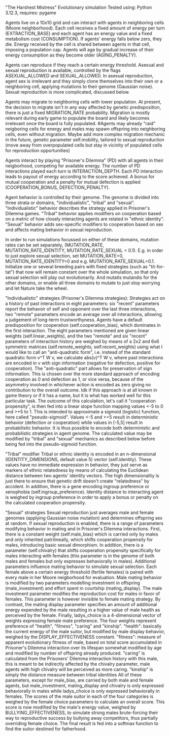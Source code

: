 "The Harshest Mistress"
Evolutionary simulation
Tested using: Python 3.12.3, requires: pygame

Agents live on a 10x10 grid and can interact with agents in neighboring cells (Moore neighborhood).
Each cell receives a fixed amount of energy per turn (EXTRACTION_BASE) and each agent has an energy value and a fixed metabolism cost (CONSUMPTION).
If agents' energy falls below zero, they die. Energy received by the cell is shared between agents in that cell, imposing a population cap.
Agents will age by gradual increase of their energy consumption as they become older (AGING_PENALTY).

Agents can reproduce if they reach a certain energy threshold. Asexual and sexual reproduction is available, controlled by the flags ASEXUAL_ALLOWED and SEXUAL_ALLOWED. In asexual reproduction, agent sex is irrelevant and they simply clone themselves into their own or a neighboring cell, applying mutations to their genome (Gaussian noise). Sexual reproduction is more complicated, discussed below.

Agents may migrate to neighboring cells with lower population. At present, the decision to migrate isn't in any way affected by genetic predisposition, there is just a fixed MIGRATION_RATE probability. Migration is mostly relevant during early game to populate the board and likely becomes irrelevant once the board is fully populated.
#Agents may already "raid" neigboring cells for energy and males may spawn offspring into neighboring cells, even without migration. Maybe  add more complex migration mechanic in the future, genetic parameter self.mobility, tailored to sexual reproduction (move away from overpopulated cells but stay in vicinity of populated cells for reproduction opportunities)

Agents interact by playing "Prisoner's Dilemma" (PD) with all agents in their neigborhood, competing for available energy. The number of PD interactions played each turn is INTERACTION_DEPTH. Each PD interaction leads to payout of energy according to the score achieved. A bonus for mutual cooperation and a penalty for mutual defection is applied (COOPERATION_BONUS, DEFECTION_PENALTY).

Agent behavior is controlled by their genome. The genome is divided into three strata or domains, "individualistic", "tribal" and "sexual". "Individualistic" behavior describes the strategy applied in Prisoner's Dilemma games. "Tribal" behavior applies modifiers on cooperation based on a metric of how closely interacting agents are related in "ethnic identity". "Sexual" behavior adds sex-specific modifiers to cooperation based on sex and affects mating behavior in sexual reproduction.

In order to run simulations focussed on either of these domains, mutation rates can be set separately, (MUTATION_RATE, MUTATION_RATE_IDENTITY, MUTATION_RATE_SEXUAL = 0.1). E.g. in order to just explore sexual selection, set MUTATION_RATE=0, MUTATION_RATE_IDENTITY=0 and e.g. MUTATION_RATE_SEXUAL=0.1. Initialize one or several breeding pairs with fixed strategies (such as "tit-for-tat") that now will remain constant over the whole simulation, so that only sexual selection will play out evolutionarily. And mutatis mutandis for the other domains, or enable all three domains to mutate to just stop worrying and let Nature take the wheel.

"Individualistic" strategies (Prisoner's Dilemma strategies):
Strategies act on a history of past interactions in eight parameters: six "recent" parameters report the behavoir of self and opponent over the last three interactions, two "remote" parameters encode an average over all interactions, allowing a judgement of long-term trustworthyness.
Agents have a default predisposition for cooperation (self.cooperation_bias), which dominates in the first interaction. The eight parameters mentioned are given linear weights (self.linear_weights), and the two "remote" and six "recent" parameters of interaction history are weighed by means of a 2x2 and 6x6 symmetric matrices (self.remote_weights, self.recent_weights) using what I would like to call an "anti-quadratic form", i.e. instead of the standard quadratic form v^T W v, we calculate abs(v)^T W v, where past interactions are encoded in v with sign information (negative for defection, positive for cooperation). The "anti-quadratic" part allows for preservation of sign information. This is chosen over the more standard approach of encoding cooperation as 0 and defection as 1, or vice versa, because of the asymmetry involved in whichever action is encoded as zero giving no contribution to the overall outcome. Idk if this approach is at all known in game theory or if it has a name, but it is what has worked well for this particular task.
The outcome of this calculation, let's call it "cooperation propensity", is then fed into a linear slope function mapping values <-5 to 0 and >+5 to 1. This is intended to approximate a sigmoid (logistic) function, here called "pseudo-sigmoid". Values <-5 and >+5 result in deterministic behavior (defection or cooperation) while values in [-5,5] result in probabilistic behavior. It is thus possible to encode both deterministic and probabilistic strategies in agent genome.
The calculated value may be modified by "tribal" and "sexual" mechanics as described below before being fed into the pseudo-sigmoid function.

"Tribal" modifier
Tribal or ethnic identity is encoded in an n-dimensional (IDENTITY_DIMENSIONS, default value 5) vector (self.identity). These values have no immediate expression in behavior, they just serve as markers of ethnic relatedness by means of calculating the Euclidean distance between two agents' identity vectors. The high dimensionality is just there to ensure that genetic drift doesn't create "relatedness" by accident. In addition, there is a gene encoding ingroup preference or xenophobia (self.ingroup_preference). Identity distance to interacting agent is weighed by ingroup preference in order to apply a bonus or penalty on the calculated cooperation propensity. 

"Sexual" strategies
Sexual reproduction just averages male and female genomes (applying Gaussian noise mutation) and determines offspring sex at random. 
If sexual reproduction is enabled, there is a range of parameters modifying behavior in mating and in Prisoner's Dilemma interactions. First, there is a constant weight (self.male_bias) which is carried only by males and only inherited patrilineally, which shifts cooperation propensity for males, introducing basic sexual dimorphism. In addition, there is a parameter (self.chivalry) that shifts cooperation propensity specifically for males interacting with females (this parameter is in the genome of both males and females but only expresses behaviorally in males).
Additional parameters influence mating behavior to simulate sexual selection. Each female above a certain energy threshold (fertile females) is paired with every male in her Moore neigborhood for evaluation. Male mating behavior is modified by two parameters modelling investment in offspring (male_investment) and effort spent in courtship (mating_display). The male investment parameter modifies the reproduction cost for males in favor of females. This parameter is however invisible to female mating strategy. By contrast, the mating display parameter specifies an amount of additional energy expended by the male resulting in a higher value of male health as perceived by the female. Finally, ladys_choice is a 4-dimensional vector of weights expressing female mate preference. The four weights represent preference of "health", "fitness", "caring" and "kinship".
"health": basically the current energy of the male suitor, but modified by male display behavior, weighed by the DISPLAY_EFFECTIVENESS constant.
"fitness": measure of apparent evolutionary fitness of male, based on total score accumulated in Prisoner's Dilemma interaction over its lifespan somewhat modified by age and modified by number of offspring already produced.
"caring" is calculated from the Prisoners' Dilemma interaction history with this male, this is meant to be indirectly affected by the chivalry parameter, male agents with high chivalry will be perceived as more caring.
"kinship" is simply the distance measure between tribal identities
All of these parameters, except for male_bias, are carried by both male and female agents, but male_investment, mating_display and chivalry is only expressed behaviorally in males while ladys_choice is only expressed behaviorally in females.
The scores of the male suitor in each of the four categories is weighed by the female choice parameters to calculate an overall score. This score is now modified by the male's energy value, weighed by BULLYING_EFFECTIVENESS, to simulate strong males brute-forcing their way to reproductive success by bullying away competitors, thus partially overriding female choice. The final result is fed into a softmax function to find the suitor destined for fatherhood.

